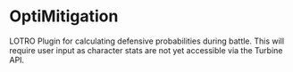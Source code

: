 OptiMitigation
==============

LOTRO Plugin for calculating defensive probabilities during battle. This will require user input as character stats are not yet accessible via the Turbine API.